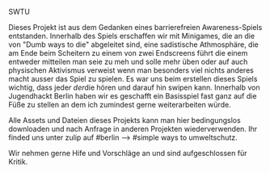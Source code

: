 SWTU


Dieses Projekt ist aus dem Gedanken eines barrierefreien Awareness-Spiels entstanden. 
Innerhalb des Spiels erschaffen wir mit Minigames, die an die von "Dumb ways to die"
abgeleitet sind, eine sadistische Athmosphäre, die am Ende beim Scheitern zu einem
von zwei Endscreens führt die einem entweder mitteilen man seie zu meh und solle mehr
üben oder auf auch physischen Aktivismus verweist wenn man besonders viel nichts anderes
macht ausser das Spiel zu spielen. Es war uns beim erstellen dieses Spiels wichtig, dass
jede*r der*die hören und darauf hin swipen kann. Innerhalb von Jugendhackt Berlin haben 
wir es geschafft ein Basisspiel fast ganz auf die Füße zu stellen an dem ich zumindest 
gerne weiterarbeiten würde.

Alle Assets und Dateien dieses Projekts kann man hier bedingungslos downloaden und nach 
Anfrage in anderen Projekten wiederverwenden. Ihr finded uns  unter zulip auf 
#berlin --> #simple ways to umweltschutz. 

Wir nehmen gerne Hife und Vorschläge an und sind aufgeschlossen für Kritik.
